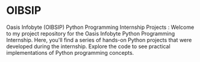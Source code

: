 # OIBSIP
Oasis Infobyte (OIBSIP) Python Programming Internship Projects :  Welcome to my project repository for the Oasis Infobyte Python Programming Internship. Here, you'll find a series of hands-on Python projects that were developed during the internship. Explore the code to see practical implementations of Python programming concepts.

